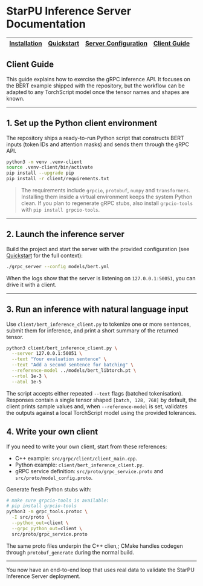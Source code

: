 # StarPU Inference Server Documentation

| [Installation](./installation.md) | [Quickstart](./quickstart.md) | [Server Configuration](./server_guide.md) | [Client Guide](./client_guide.md) |
| --- | --- | --- | --- |

## Client Guide

This guide explains how to exercise the gRPC inference API. It
focuses on the BERT example shipped with the repository, but the workflow can be
adapted to any TorchScript model once the tensor names and shapes are known.

---

## 1. Set up the Python client environment

The repository ships a ready-to-run Python script that constructs BERT
inputs (token IDs and attention masks) and sends them through the gRPC API.

```bash
python3 -m venv .venv-client
source .venv-client/bin/activate
pip install --upgrade pip
pip install -r client/requirements.txt
```

> The requirements include `grpcio`, `protobuf`, `numpy` and `transformers`.
> Installing them inside a virtual environment keeps the system Python clean.
> If you plan to regenerate gRPC stubs, also install `grpcio-tools` with
> `pip install grpcio-tools`.

---

## 2. Launch the inference server

Build the project and start the server with the provided configuration (see
[Quickstart](./quickstart.md) for the full context):

```bash
./grpc_server --config models/bert.yml
```

When the logs show that the server is listening on `127.0.0.1:50051`, you can
drive it with a client.

---

## 3. Run an inference with natural language input

Use `client/bert_inference_client.py` to tokenize one or more sentences,
submit them for inference, and print a short summary of the returned tensor.

```bash
python3 client/bert_inference_client.py \
  --server 127.0.0.1:50051 \
  --text "Your evaluation sentence" \
  --text "Add a second sentence for batching" \
  --reference-model ../models/bert_libtorch.pt \
  --rtol 1e-3 \
  --atol 1e-5
```

The script accepts either repeated `--text` flags (batched tokenisation).
Responses contain a single tensor shaped `[batch, 128, 768]` by default, the
client prints sample values and, when `--reference-model` is set, validates the
outputs against a local TorchScript model using the provided tolerances.

## 4. Write your own client

If you need to write your own client, start from these references:

- C++ example: `src/grpc/client/client_main.cpp`.
- Python example: `client/bert_inference_client.py`.
- gRPC service definition: `src/proto/grpc_service.proto` and `src/proto/model_config.proto`.

Generate fresh Python stubs with:

```bash
# make sure grpcio-tools is available:
# pip install grpcio-tools
python3 -m grpc_tools.protoc \
  -I src/proto \
  --python_out=client \
  --grpc_python_out=client \
  src/proto/grpc_service.proto
```

The same proto files underpin the C++ clien,; CMake handles codegen through
`protobuf_generate` during the normal build.

---

You now have an end-to-end loop that uses real data to validate the StarPU
Inference Server deployment.

